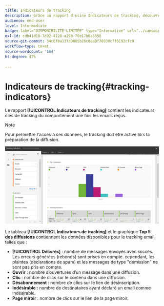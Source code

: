 ```yaml
---
title: Indicateurs de tracking
description: Grâce au rapport d'usine Indicateurs de tracking, découvrez le comportement de vos clients lorsqu'ils reçoivent des emails.
audience: end-user
level: Intermediate
badge: label="DISPONIBILITÉ LIMITÉE" type="Informative" url="../campaign-standard-migration-home.md" tooltip="Limité aux utilisateurs migrés Campaign Standard"
exl-id: cdb41d18-7d92-4128-a29b-70e17b6a3358
source-git-commit: 34c6f8a137a9085b26c0ea8f78930cff6192cfc9
workflow-type: tm+mt
source-wordcount: '164'
ht-degree: 47%

---
```


# Indicateurs de tracking{#tracking-indicators}

Le rapport **[!UICONTROL Indicateurs de tracking]** contient les indicateurs clés de tracking du comportement une fois les emails reçus.

>[!NOTE]
>
>Pour permettre l&#39;accès à ces données, le tracking doit être activé lors la préparation de la diffusion.

![](assets/delivery_reports_2.png)

Le tableau **[!UICONTROL Indicateurs de tracking]** et le graphique **Top 5 des diffusions** contiennent les données disponibles pour le tracking email, telles que :

* **[!UICONTROL Délivrés]** : nombre de messages envoyés avec succès. Les erreurs générées (rebonds) sont prises en compte. cependant, les plaintes (déclarations de spam) et les messages de type &quot;démission&quot; ne sont pas pris en compte.
* **Ouvrir** : nombre d’ouvertures d’un message dans une diffusion.
* **Clic** : nombre de clics sur le contenu dans une diffusion.
* **Désabonnement** : nombre de clics sur le lien de désinscription.
* **Indésirable :** nombre de destinataires ayant déclaré un email comme indésirable.
* **Page miroir** : nombre de clics sur le lien de la page miroir.
